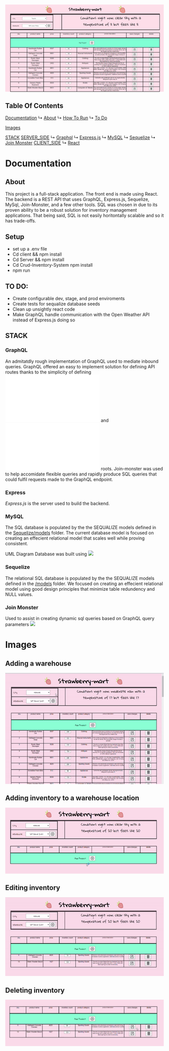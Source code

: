
![](Documents/site.png)

## Table Of Contents
[Documentation](#Documentation)
    ↳ [About](#About)
    ↳ [How To Run](#Setup)
    ↳ [To Do](#To-Do)
   
[Images](#Images)

[STACK](#Stack)
    [SERVER_SIDE](#Server_side)
        ↳ [Graphql](#Express)
        ↳ [Express.js](#Sequelize)
        ↳ [MySQL](#MySQL)
        ↳ [Sequelize](#MySQL)
        ↳ [Join Monster](#MySQL)
    [CLIENT_SIDE](#Client_Side)
      ↳ [React](#Express)       

# Documentation


## About
This project is a full-stack application. The front end is made using React. The backend is a REST API that uses GraphQL, Express.js, Sequelize, MySql, Join-Monster, and a few other tools. SQL was chosen in due to its proven ability to be a robust solution for inventory management applications. That being said, SQL is not easily horitontally scalable and so it has trade-offs. 

## Setup
- set up a .env file
- Cd client && npm install
- Cd Server && npm install 
- Cd Crud-Inventory-System npm install
- npm run 

## TO DO: 
- Create configurable dev, stage, and prod enviroments
- Create tests for sequalize database seeds
- Clean up unsightly react code
- Make GraphQL handle communication with the Open Weather API instead of Express.js doing so 

## STACK

### GraphQL
An admitatdly rough implementation of GraphQL used to mediate inbound queries. GraphQL offered an easy to implement solution for defining API routes thanks to the simplicity of defining ![query ](Server/GraphQL/query_root.js) and ![mutation](Server/GraphQL/query_root.js) roots. Join-monster was used to help accomidate flexible queries and rapidly produce SQL queries that could fulfil requests made to the GraphQL endpoint. 

### Express
*Express.js* is the server used to build the backend.

### MySQL 
The SQL database is populated by the the SEQUALIZE models defined in the [Sequelize/models](/Server/Sequelize/models) folder. The current database model is focused on creating an effecient relational model that scales well while proving consistent.

UML Diagram Database was built using
![](../../Documentation/uml.png)

### Sequelize 
The relational SQL database is populated by the the SEQUALIZE models defined in the [/models](/App/Backend/app/models) folder. We focused on creating an effecient relational model using good design principles that minimize table redundency and NULL values.

### Join Monster
Used to assist in creating dynamic sql queries based on GraphQL query parameters
![](https://github.com/join-monster/join-monster)

# Images

## Adding a warehouse
![](Documents/add_warehouse.gif)


## Adding inventory to a warehouse location
![](Documents/add_inventory.gif)


## Editing inventory
![](Documents/edit.gif)


## Deleting inventory
![](Documents/delete.gif)



